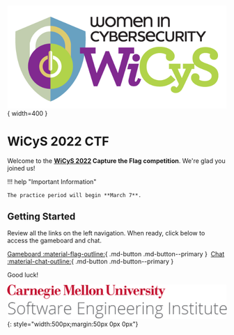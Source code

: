 ![WiCyS Logo](assets/NEWWiCySLogo.png){ width=400 }

# WiCyS 2022 CTF

Welcome to the **[WiCyS 2022](https://www.wicys.org/events/wicys-2022/) Capture the Flag competition**. We're glad you joined us!

!!! help "Important Information"

    The practice period will begin **March 7**.


## Getting Started

Review all the links on the left navigation. When ready, click below to access the gameboard and chat.

[Gameboard :material-flag-outline:](https://wictf.com/gameboard/home){ .md-button .md-button--primary }&nbsp;&nbsp;[Chat :material-chat-outline:](https://wictf.com/chat){ .md-button .md-button--primary }

Good luck!

![CMU SEI Unitmark](assets/cmu-sei-unitmark.png){: style="width:500px;margin:50px 0px 0px"}